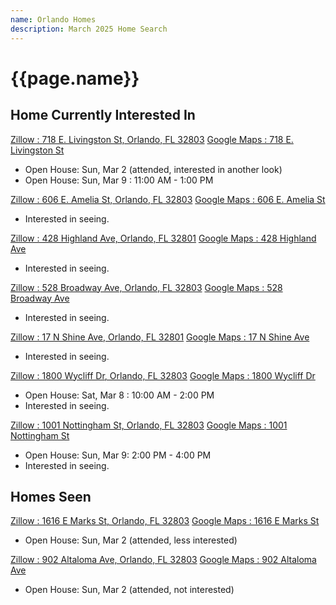 ```yaml
---
name: Orlando Homes
description: March 2025 Home Search
---
```

<h1>{{page.name}}</h1>


## Home Currently Interested In

[Zillow : 718 E. Livingston St, Orlando, FL 32803](https://www.zillow.com/homedetails/718-E-Livingston-St-Orlando-FL-32803/46196060_zpid/)
[Google Maps : 718 E. Livingston St](https://maps.app.goo.gl/1M5fkfZQud98v64D9)
- Open House: Sun, Mar 2 (attended, interested in another look) 
- Open House: Sun, Mar 9 : 11:00 AM - 1:00 PM

[Zillow : 606 E. Amelia St, Orlando, FL 32803](https://www.zillow.com/homedetails/606-E-Amelia-St-Orlando-FL-32803/46196548_zpid/)
[Google Maps : 606 E. Amelia St](https://maps.app.goo.gl/ZbtgTWteA86mKDyv9)
- Interested in seeing.

[Zillow : 428 Highland Ave, Orlando, FL 32801](https://www.zillow.com/homedetails/428-Highland-Ave-Orlando-FL-32801/46196537_zpid/)
[Google Maps : 428 Highland Ave](https://maps.app.goo.gl/kVe9x2GHeBMR1PpdA)
- Interested in seeing.

[Zillow : 528 Broadway Ave, Orlando, FL 32803](https://www.zillow.com/homedetails/528-Broadway-Ave-Orlando-FL-32803/46195658_zpid/)
[Google Maps : 528 Broadway Ave](https://maps.app.goo.gl/EqtoXnLnGSU617Yh8)
- Interested in seeing.

[Zillow : 17 N Shine Ave, Orlando, FL 32801](https://www.zillow.com/homedetails/17-N-Shine-Ave-Orlando-FL-32801/46196313_zpid/)
[Google Maps : 17 N Shine Ave](https://maps.app.goo.gl/cXAV2YYcyswD1e5F9)
- Interested in seeing.

[Zillow : 1800 Wycliff Dr, Orlando, FL 32803](https://www.zillow.com/homedetails/1800-Wycliff-Dr-Orlando-FL-32803/46116707_zpid/)
[Google Maps : 1800 Wycliff Dr](https://maps.app.goo.gl/THyMBLa7FrTf2pvV8)
- Open House: Sat, Mar 8 : 10:00 AM - 2:00 PM 
- Interested in seeing.

[Zillow : 1001 Nottingham St, Orlando, FL 32803](https://www.zillow.com/homedetails/1001-Nottingham-St-Orlando-FL-32803/46109138_zpid/)
[Google Maps : 1001 Nottingham St](https://maps.app.goo.gl/VdRJXfs4iMVmSe4KA)
- Open House: Sun, Mar 9: 2:00 PM - 4:00 PM 
- Interested in seeing.

## Homes Seen

[Zillow : 1616 E Marks St, Orlando, FL 32803](https://www.zillow.com/homedetails/1616-E-Marks-St-Orlando-FL-32803/46156351_zpid/)
[Google Maps : 1616 E Marks St](https://maps.app.goo.gl/3Yrb5RRcEpwUqGmj7)
- Open House: Sun, Mar 2 (attended, less interested)

[Zillow : 902 Altaloma Ave, Orlando, FL 32803](https://www.zillow.com/homedetails/902-Altaloma-Ave-Orlando-FL-32803/440582389_zpid/)
[Google Maps : 902 Altaloma Ave](https://maps.app.goo.gl/T7evdLpvofnTtw1V7)
- Open House: Sun, Mar 2 (attended, not interested)

